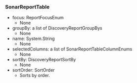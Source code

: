 ### SonarReportTable
- focus: ReportFocusEnum
  - None
- groupBy: a list of DiscoveryReportGroupBys
  - None
- name: System.String
  - None
- selectedColumns: a list of SonarReportTableColumnEnums
  - None
- sortBy: DiscoveryReportSortBy
  - None
- sortOrder: SortOrder
  - Sorts by order.
